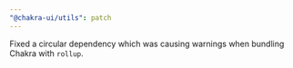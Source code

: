 ```yaml
---
"@chakra-ui/utils": patch
---
```


Fixed a circular dependency which was causing warnings when bundling Chakra with
`rollup`.
